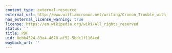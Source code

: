 ```yaml
---
content_type: external-resource
external_url: http://www.williamcronon.net/writing/Cronon_Trouble_with_Wilderness_1995.pdf
has_external_license_warning: true
license: https://en.wikipedia.org/wiki/All_rights_reserved
status: ''
title: PDF
uid: 8ebb4524-83a4-4678-af52-5bdc1f1164ed
wayback_url: ''
---
```

